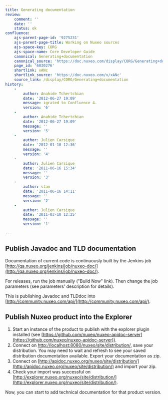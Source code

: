 ```yaml
---
title: Generating documentation
review:
    comment: ''
    date: ''
    status: ok
confluence:
    ajs-parent-page-id: '9275231'
    ajs-parent-page-title: Working on Nuxeo sources
    ajs-space-key: CORG
    ajs-space-name: Core Developer Guide
    canonical: Generating+documentation
    canonical_source: 'https://doc.nuxeo.com/display/CORG/Generating+documentation'
    page_id: '6030276'
    shortlink: xANc
    shortlink_source: 'https://doc.nuxeo.com/x/xANc'
    source_link: /display/CORG/Generating+documentation
history:
    - 
        author: Anahide Tchertchian
        date: '2012-06-27 19:09'
        message: igrated to Confluence 4.
        version: '6'
    - 
        author: Anahide Tchertchian
        date: '2012-06-27 19:09'
        message: ''
        version: '5'
    - 
        author: Julien Carsique
        date: '2012-01-10 12:36'
        message: ''
        version: '4'
    - 
        author: Julien Carsique
        date: '2011-06-16 15:34'
        message: ''
        version: '3'
    - 
        author: stan
        date: '2011-06-16 14:11'
        message: ''
        version: '2'
    - 
        author: Julien Carsique
        date: '2011-03-18 12:25'
        message: ''
        version: '1'

---
```

## Publish Javadoc and TLD documentation

Documentation of current code is continuously built by the Jenkins job [http://qa.nuxeo.org/jenkins/job/nuxeo-doc/](http://qa.nuxeo.org/jenkins/job/nuxeo-doc/).

For releases, run the job manually ("Build Now" link). Then change the job parameters (see parameters' description for details).

This is publishing Javadoc and TLDdoc into [http://community.nuxeo.com/api/](http://community.nuxeo.com/api/).

## Publish Nuxeo product into the Explorer

1.  Start an instance of the product to publish with the explorer plugin installed (see [https://github.com/nuxeo/nuxeo-apidoc-server](https://github.com/nuxeo/nuxeo-apidoc-server)).
2.  Connect on [http://localhost:8080/nuxeo/site/distribution/](http://localhost:8080/nuxeo/site/distribution/), save your distribution. You may need to wait and refresh to see your saved distribution documentation available. Export your documentation as zip.
3.  Connect on [http://apidoc.nuxeo.org/nuxeo/site/distribution/](http://apidoc.nuxeo.org/nuxeo/site/distribution/) and import your zip.
4.  Check your import was successful on [http://explorer.nuxeo.org/nuxeo/site/distribution/](http://explorer.nuxeo.org/nuxeo/site/distribution/).

Now, you can start to add technical documentation for that product version.